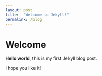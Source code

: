 ```yaml
---
layout: post
title:  "Welcome to Jekyll!"
permalink: /blog
---
```


# Welcome

**Hello world**, this is my first Jekyll blog post.

I hope you like it!
